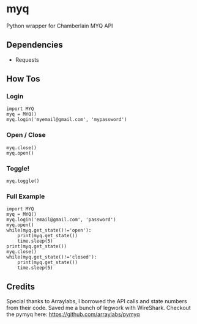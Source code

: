 # myq
Python wrapper for Chamberlain MYQ API

## Dependencies
* Requests

## How Tos
### Login
```
import MYQ
myq = MYQ()
myq.login('myemail@gmail.com', 'mypassword')
```
### Open / Close
```
myq.close()
myq.open()
```
### Toggle!
```
myq.toggle()
```

### Full Example
```
import MYQ
myq = MYQ()
myq.login('email@gmail.com', 'password')
myq.open()
while(myq.get_state()!='open'):
    print(myq.get_state())
    time.sleep(5)
print(myq.get_state())
myq.close()
while(myq.get_state()!='closed'):
    print(myq.get_state())
    time.sleep(5)
```


## Credits
Special thanks to Arraylabs, I borrowed the API calls and state numbers from their code. Saved me a bunch of legwork with WireShark. 
Checkout the pymyq here: https://github.com/arraylabs/pymyq
